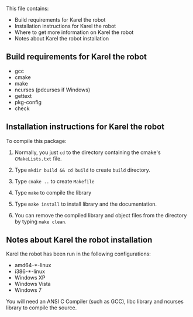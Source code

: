 This file contains:

-   Build requirements for Karel the robot
-   Installation instructions for Karel the robot
-   Where to get more information on Karel the robot
-   Notes about Karel the robot installation

## Build requirements for Karel the robot

-   gcc
-   cmake
-   make
-   ncurses (pdcurses if Windows)
-   gettext
-   pkg-config
-   check

## Installation instructions for Karel the robot

To compile this package:

1.  Normally, you just `cd` to the directory containing the cmake's `CMakeLists.txt` file.

2.  Type `mkdir build && cd build` to create `build` directory.

3.  Type `cmake ..` to create `Makefile`

4.  Type `make` to compile the library

5.  Type `make install` to install library and the documentation.

6.  You can remove the compiled library and object files from the directory by typing `make clean`.

## Notes about Karel the robot installation

Karel the robot has been run in the following configurations:

-   amd64-\*-linux
-   i386-\*-linux
-   Windows XP
-   Windows Vista
-   Windows 7

You will need an ANSI C Compiler (such as GCC), libc library and ncurses library to compile the source.
